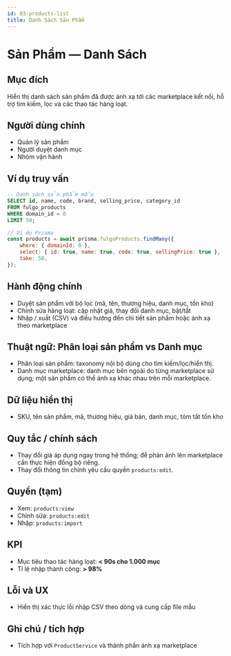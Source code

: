 ```yaml
---
id: 03-products-list
title: Danh Sách Sản Phẩm
---
```


# Sản Phẩm — Danh Sách

## Mục đích
Hiển thị danh sách sản phẩm đã được ánh xạ tới các marketplace kết nối, hỗ trợ tìm kiếm, lọc và các thao tác hàng loạt.

## Người dùng chính

- Quản lý sản phẩm
- Người duyệt danh mục
- Nhóm vận hành

## Ví dụ truy vấn

```sql
-- Danh sách sản phẩm mẫu
SELECT id, name, code, brand, selling_price, category_id
FROM fulgo_products
WHERE domain_id = 0
LIMIT 50;
```

```javascript
// Ví dụ Prisma
const products = await prisma.fulgoProducts.findMany({
	where: { domainId: 0 },
	select: { id: true, name: true, code: true, sellingPrice: true },
	take: 50,
});
```

## Hành động chính

- Duyệt sản phẩm với bộ lọc (mã, tên, thương hiệu, danh mục, tồn kho)
- Chỉnh sửa hàng loạt: cập nhật giá, thay đổi danh mục, bật/tắt
- Nhập / xuất (CSV) và điều hướng đến chi tiết sản phẩm hoặc ánh xạ theo marketplace

## Thuật ngữ: Phân loại sản phẩm vs Danh mục

- Phân loại sản phẩm: taxonomy nội bộ dùng cho tìm kiếm/lọc/hiển thị.
- Danh mục marketplace: danh mục bên ngoài do từng marketplace sử dụng; một sản phẩm có thể ánh xạ khác nhau trên mỗi marketplace.

## Dữ liệu hiển thị

- SKU, tên sản phẩm, mã, thương hiệu, giá bán, danh mục, tóm tắt tồn kho

## Quy tắc / chính sách

- Thay đổi giá áp dụng ngay trong hệ thống; để phản ánh lên marketplace cần thực hiện đồng bộ riêng.
- Thay đổi thông tin chính yêu cầu quyền `products:edit`.

## Quyền (tạm)

- Xem: `products:view`
- Chỉnh sửa: `products:edit`
- Nhập: `products:import`

## KPI

- Mục tiêu thao tác hàng loạt: **< 90s cho 1.000 mục**
- Tỉ lệ nhập thành công: **> 98%**

## Lỗi và UX

- Hiển thị xác thực lỗi nhập CSV theo dòng và cung cấp file mẫu

## Ghi chú / tích hợp

- Tích hợp với `ProductService` và thành phần ánh xạ marketplace
